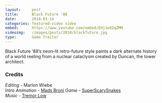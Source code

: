 ```yaml
---
layout:     post
title:      Black Future '88
date:       2018-03-14
categories: featured-video video
embed:      https://www.youtube.com/embed/EHj1e8ZqZMM
videoimg:   /images/posts/2018/blackfuture.jpg
type:       Game Trailer
---
```


Black Future ‘88’s neon-lit retro-future style paints a dark alternate history of a world reeling from a nuclear cataclysm created by Duncan, the tower architect.

### Credits
_Editing_ - Marlon Wiebe  
_Intro Animation_ - [Mads Broni](http://bndl.tv/portfolio/madsbroni/)
_Game_ - [SuperScarySnakes](www.blackfuture88.com)  
_Music_ - [Tremor Low](https://benprunty.bandcamp.com/)  

